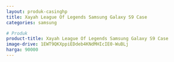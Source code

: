 ```yaml
---
layout: produk-casinghp
title: Xayah League Of Legends Samsung Galaxy S9 Case
categories: samsung

# Produk
product-title: Xayah League Of Legends Samsung Galaxy S9 Case
image-drive: 1EWT9QKXppiEDdeb4KNdMHIcIE0-WuBLj
harga: 90000
---
```

